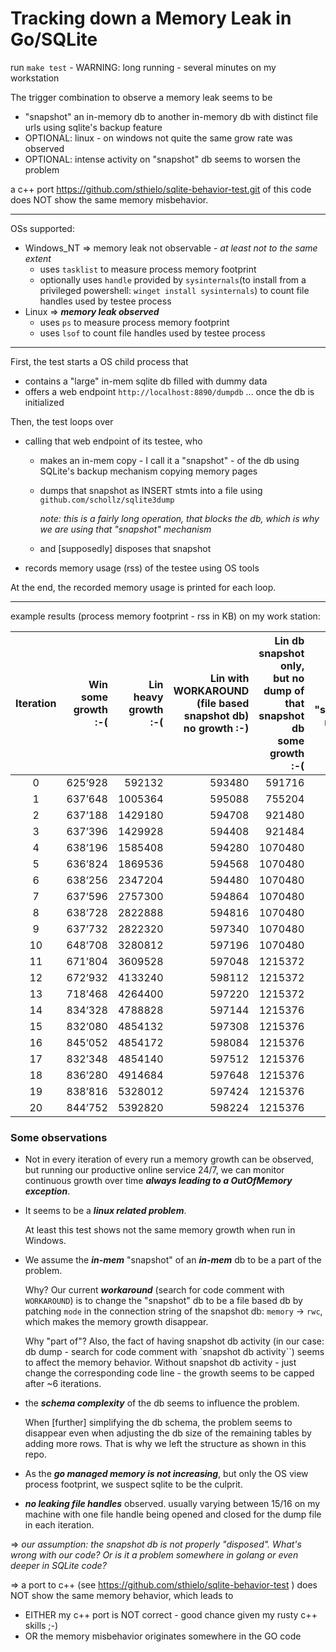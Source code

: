 # Tracking down a Memory Leak in Go/SQLite

run `make test` - WARNING: long running - several minutes on my workstation

The trigger combination to observe a memory leak seems to be
* "snapshot" an in-memory db to another in-memory db with distinct file urls using sqlite's backup feature
* OPTIONAL: linux - on windows not quite the same grow rate was observed
* OPTIONAL: intense activity on "snapshot" db seems to worsen the problem
 
a c++ port https://github.com/sthielo/sqlite-behavior-test.git of this code does NOT show the same memory misbehavior.


---

OSs supported:
* Windows_NT => memory leak not observable - _at least not to the same extent_
  * uses `tasklist` to measure process memory footprint
  * optionally uses `handle` provided by `sysinternals`(to install from a privileged powershell: 
    `winget install sysinternals`) to count file handles used by testee process
* Linux => ***memory leak observed***
  * uses `ps` to measure process memory footprint
  * uses `lsof` to count file handles used by testee process

---

First, the test starts a OS child process that
* contains a "large" in-mem sqlite db filled with dummy data
* offers a web endpoint `http://localhost:8890/dumpdb` ... once the db is initialized

Then, the test loops over
* calling that web endpoint of its testee, who
  * makes an in-mem copy - I call it a "snapshot" - of the db using SQLite's backup mechanism copying memory pages
  * dumps that snapshot as INSERT stmts into a file using `github.com/schollz/sqlite3dump`
    
    *note: this is a fairly long operation, that blocks the db, which is why we are using that "snapshot" mechanism*
  * and [supposedly] disposes that snapshot
* records memory usage (rss) of the testee using OS tools

At the end, the recorded memory usage is printed for each loop.

---

example results (process memory footprint - rss in KB) on my work station:

| Iteration | Win<br/>some growth :-( | Lin<br/>heavy growth :-( | Lin with WORKAROUND<br/>(file based snapshot db)<br/>no growth :-) | Lin db snapshot only,<br/>but no dump of that snapshot db<br/>some growth :-( | Lin db dump without "snapshotting"<br/>no growth :-) |
|:---------:|------------------------:|-------------------------:|-------------------------------------------------------------------:|------------------------------------------------------------------------------:|-----------------------------------------------------:|
|     0     |                 625’928 |                   592132 |                                                             593480 |                                                                        591716 |                                               595988 |
|     1     |                 637’648 |                  1005364 |                                                             595088 |                                                                        755204 |                                               596524 |
|     2     |                 637’188 |                  1429180 |                                                             594708 |                                                                        921480 |                                               597964 |
|     3     |                 637’396 |                  1429928 |                                                             594408 |                                                                        921484 |                                               597064 |
|     4     |                 638’196 |                  1585408 |                                                             594280 |                                                                       1070480 |                                               597524 |
|     5     |                 636’824 |                  1869536 |                                                             594568 |                                                                       1070480 |                                               596712 |
|     6     |                 638’256 |                  2347204 |                                                             594480 |                                                                       1070480 |                                               596752 |
|     7     |                 637’596 |                  2757300 |                                                             594864 |                                                                       1070480 |                                               597632 |
|     8     |                 638’728 |                  2822888 |                                                             594816 |                                                                       1070480 |                                               597416 |
|     9     |                 637’732 |                  2822320 |                                                             597340 |                                                                       1070480 |                                               596936 |
|    10     |                 648’708 |                  3280812 |                                                             597196 |                                                                       1070480 |                                               596796 |
|    11     |                 671’804 |                  3609528 |                                                             597048 |                                                                       1215372 |                                               596900 |
|    12     |                 672’932 |                  4133240 |                                                             598112 |                                                                       1215372 |                                               597000 |
|    13     |                 718’468 |                  4264400 |                                                             597220 |                                                                       1215372 |                                               597704 |
|    14     |                 834’328 |                  4788828 |                                                             597144 |                                                                       1215376 |                                               597068 |
|    15     |                 832’080 |                  4854132 |                                                             597308 |                                                                       1215376 |                                               596916 |
|    16     |                 845’052 |                  4854172 |                                                             598084 |                                                                       1215376 |                                               596936 |
|    17     |                 832’348 |                  4854140 |                                                             597512 |                                                                       1215376 |                                               596928 |
|    18     |                 836’280 |                  4914684 |                                                             597648 |                                                                       1215376 |                                               597272 |
|    19     |                 838’816 |                  5328012 |                                                             597424 |                                                                       1215376 |                                               597220 |
|    20     |                 844’752 |                  5392820 |                                                             598224 |                                                                       1215376 |                                               598136 |



### Some observations
* Not in every iteration of every run a memory growth can be observed, but running our productive online
  service 24/7, we can monitor continuous growth over time ***always leading to a OutOfMemory exception***.
  
* It seems to be a ***linux related problem***. 

  At least this test shows not the same memory growth when run in Windows.

* We assume the ***in-mem*** "snapshot" of an ***in-mem*** db to be a part of the problem.

  Why? Our current ***workaround*** (search for code comment with `WORKAROUND`) is to change the "snapshot" db to be a file based db by patching `mode` in the 
  connection string of the snapshot db: `memory` -> `rwc`, which makes the memory growth disappear.

  Why "part of"? Also, the fact of having snapshot db activity (in our case: db dump - search for code comment with `snapshot db activity``) seems to affect the memory behavior.
  Without snapshot db activity - just change the corresponding code line - the growth seems to be capped after ~6 
  iterations. 

* the ***schema complexity*** of the db seems to influence the problem.
  
  When [further] simplifying the db schema, the problem seems to disappear even when adjusting the db size of the 
  remaining tables by adding more rows. That is why we left the structure as shown in this repo.

* As the ***go managed memory is not increasing***, but only the OS view process footprint, we suspect sqlite
  to be the culprit.

* ***no leaking file handles*** observed. usually varying between 15/16 on my machine with one file handle being opened 
  and closed for the dump file in each iteration. 

=> _our assumption: the snapshot db is not properly "disposed"._
_What's wrong with our code? Or is it a problem somewhere in golang or even deeper in SQLite code?_

=> a port to c++ (see https://github.com/sthielo/sqlite-behavior-test ) does NOT show the same memory behavior, which leads to
* EITHER my c++ port is NOT correct - good chance given my rusty c++ skills ;-)
* OR the memory misbehavior originates somewhere in the GO code 